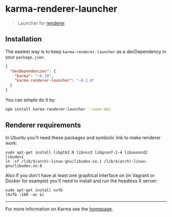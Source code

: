 
karma-renderer-launcher
=======================

> Launcher for [renderer](https://github.com/ernestoalejo/renderer).


Installation
------------

The easiest way is to keep `karma-renderer-launcher` as a devDependency in your `package.json`.

```json
{
  "devDependencies": {
    "karma": "~0.10",
    "karma-renderer-launcher": "~0.1.0"
  }
}
```

You can simple do it by:

```bash
npm install karma-renderer-launcher --save-dev
```


Renderer requirements
---------------------

In Ubuntu you'll need these packages and symbolic link to make renderer work:

```shell
sudo apt-get install libgtk2.0 libnss3 libgconf-2-4 libasound2 libudev1
ln -sf /lib/$(arch)-linux-gnu/libudev.so.1 /lib/$(arch)-linux-gnu/libudev.so.0
```

Also if you don't have at least one graphical interface on (in Vagrant or Docker for example) you'll need to install and run the headless X server:

```shell
sudo apt-get install xvfb
(Xvfb :100 -ac &)
```


----

For more information on Karma see the [homepage](http://karma-runner.github.com).
